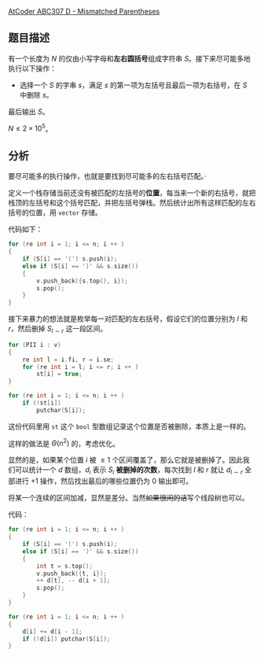 [AtCoder ABC307 D - Mismatched Parentheses](https://atcoder.jp/contests/abc307/tasks/abc307_d)

## 题目描述

有一个长度为 $N$ 的仅由小写字母和**左右圆括号**组成字符串 $S$。接下来尽可能多地执行以下操作：

- 选择一个 $S$ 的字串 $s$，满足 $s$ 的第一项为左括号且最后一项为右括号，在 $S$ 中删除 $s$。

最后输出 $S$。

$N \le 2 \times 10^5$。

## 分析

要尽可能多的执行操作，也就是要找到尽可能多的左右括号匹配。·

定义一个栈存储当前还没有被匹配的左括号的**位置**，每当来一个新的右括号，就把栈顶的左括号和这个括号匹配，并把左括号弹栈。然后统计出所有这样匹配的左右括号的位置，用 `vector` 存储。

代码如下：

```cpp
for (re int i = 1; i <= n; i ++ )
{
	if (S[i] == '(') s.push(i);
	else if (S[i] == ')' && s.size())
	{
		v.push_back({s.top(), i});
		s.pop();
	}
}
```

接下来暴力的想法就是枚举每一对匹配的左右括号，假设它们的位置分别为 $l$ 和 $r$，然后删掉 $S_{l \sim r}$ 这一段区间。

```cpp
for (PII i : v)
{
	re int l = i.fi, r = i.se;
	for (re int i = l; i <= r; i ++ )
		st[i] = true;
}

for (re int i = 1; i <= n; i ++ )
	if (!st[i])
		putchar(S[i]);
```

这份代码里用 `st` 这个 `bool` 型数组记录这个位置是否被删除，本质上是一样的。

这样的做法是 $\Theta(n^2)$ 的，考虑优化。

显然的是，如果某个位置 $i$ 被 $\ge 1$ 个区间覆盖了，那么它就是被删掉了。因此我们可以统计一个 $d$ 数组，$d_i$ 表示 $S_i$ **被删掉的次数**，每次找到 $l$ 和 $r$ 就让 $d_{l \sim r}$ 全部进行 $+1$ 操作，然后找出最后的哪些位置仍为 $0$ 输出即可。

将某一个连续的区间加减，显然是差分。当然~~如果很闲的话~~写个线段树也可以。

代码：

```cpp
for (re int i = 1; i <= n; i ++ )
{
	if (S[i] == '(') s.push(i);
	else if (S[i] == ')' && s.size())
	{
		int t = s.top();
		v.push_back({t, i});
		++ d[t], -- d[i + 1];
		s.pop();
	}
}

for (re int i = 1; i <= n; i ++ )
{
	d[i] += d[i - 1];
	if (!d[i]) putchar(S[i]);
}
```



